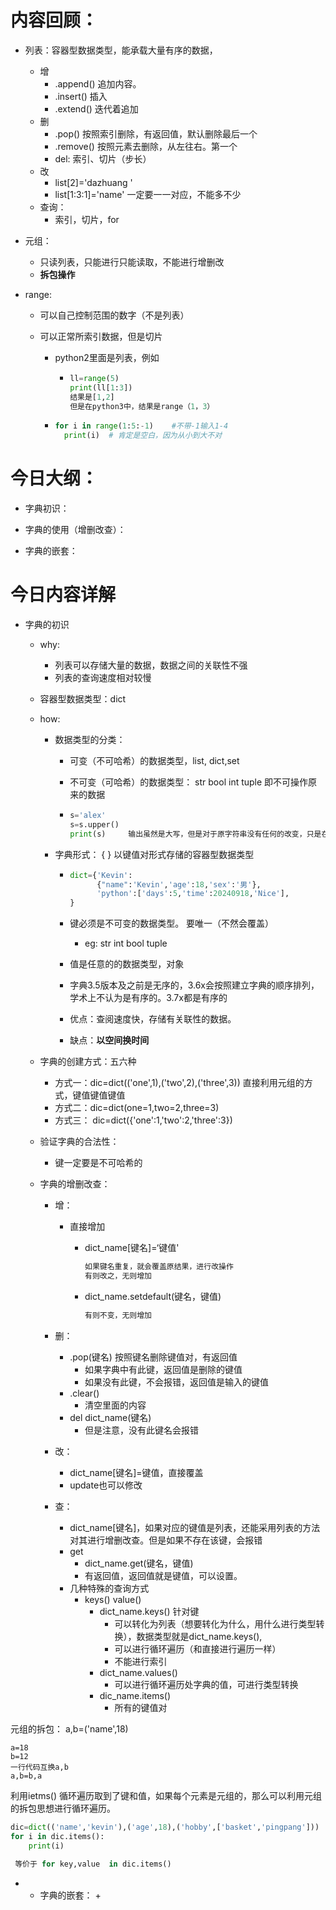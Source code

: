 # 内容回顾：

+ 列表：容器型数据类型，能承载大量有序的数据，

  + 增
    + .append()  追加内容。
    + .insert()     插入
    + .extend()      迭代着追加
  + 删
    + .pop()   按照索引删除，有返回值，默认删除最后一个
    + .remove()   按照元素去删除，从左往右。第一个
    + del:           索引、切片（步长）
  + 改
    + list[2]='dazhuang '
    + list[1:3:1]='name'   一定要一一对应，不能多不少
  + 查询：
    + 索引，切片，for

+ 元组：

  + 只读列表，只能进行只能读取，不能进行增删改
  + **拆包操作**

+ range:

  + 可以自己控制范围的数字（不是列表）

  + 可以正常所索引数据，但是切片

    + python2里面是列表，例如

      + ```python
        ll=range(5)
        print(ll[1:3])
        结果是[1,2]
        但是在python3中，结果是range（1，3）
        ```

    + ```python
      for i in range(1:5:-1)    #不带-1输入1-4
      	print(i)  # 肯定是空白，因为从小到大不对
      ```

    



# 今日大纲：

+ 字典初识：

+ 字典的使用（增删改查）：

+ 字典的嵌套：

  

# 今日内容详解

+ 字典的初识

  + why:

    + 列表可以存储大量的数据，数据之间的关联性不强
    + 列表的查询速度相对较慢

  + 容器型数据类型：dict

  + how:

    + 数据类型的分类：

      + 可变（不可哈希）的数据类型，list, dict,set

      + 不可变（可哈希）的数据类型： str bool int tuple    即不可操作原来的数据

      + ```python
        s='alex'
        s=s.upper()
        print(s)     输出虽然是大写，但是对于原字符串没有任何的改变，只是在内存中新地址产生了大写的字符串，s只是指向了新的地址。
        ```

    + 字典形式：  {   }      以键值对形式存储的容器型数据类型

      + ```python 
        dict={'Kevin':
              {"name":'Kevin','age':18,'sex':'男'},
              'python':['days':5,'time':20240918,'Nice'],
        }
        
        ```

      + 键必须是不可变的数据类型。    要唯一（不然会覆盖）

        + eg: str  int     bool       tuple   

      + 值是任意的的数据类型，对象

      + 字典3.5版本及之前是无序的，3.6x会按照建立字典的顺序排列，学术上不认为是有序的。3.7x都是有序的

      + 优点：查阅速度快，存储有关联性的数据。

      + 缺点：**以空间换时间**

  + 字典的创建方式：五六种

    + 方式一：dic=dict(('one',1),('two',2),('three',3))             直接利用元组的方式，键值键值键值
    + 方式二：dic=dict(one=1,two=2,three=3)
    + 方式三： dic=dict({'one':1,'two':2,'three':3})

  + 验证字典的合法性：

    + 键一定要是不可哈希的

  + 字典的增删改查：

    + 增：

      + 直接增加

        + dict_name[键名]=‘键值'

          ```python
          如果键名重复，就会覆盖原结果，进行改操作
          有则改之，无则增加
          ```

        + dict_name.setdefault(键名，键值)

          ```python
          有则不变，无则增加
          ```

    + 删：

      + .pop(键名)   按照键名删除键值对，有返回值
        + 如果字典中有此键，返回值是删除的键值
        + 如果没有此键，不会报错，返回值是输入的键值
      + .clear()       
        + 清空里面的内容
      + del   dict_name(键名)
        + 但是注意，没有此键名会报错

    + 改：

      + dict_name[键名]=键值，直接覆盖
      + update也可以修改

    + 查：

      + dict_name[键名]，如果对应的键值是列表，还能采用列表的方法对其进行增删改查。但是如果不存在该键，会报错
      + get
        + dict_name.get(键名，键值)
        + 有返回值，返回值就是键值，可以设置。
      + 几种特殊的查询方式
        + keys()   value()    
          + dict_name.keys()   针对键
            + 可以转化为列表（想要转化为什么，用什么进行类型转换），数据类型就是dict_name.keys(),
            + 可以进行循环遍历（和直接进行遍历一样）
            + 不能进行索引
          + dict_name.values()
            + 可以进行循环遍历处字典的值，可进行类型转换
          + dic_name.items()
            + 所有的键值对

元组的拆包：  a,b=('name',18)

```html面试题
a=18
b=12
一行代码互换a,b
a,b=b,a
```



利用ietms()  循环遍历取到了键和值，如果每个元素是元组的，那么可以利用元组的拆包思想进行循环遍历。

```python
dic=dict(('name','kevin'),('age',18),('hobby',['basket','pingpang']))
for i in dic.items():
    print(i)
    
 等价于 for key,value  in dic.items()
```

+ + 字典的嵌套：
    + 

​	

